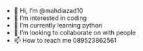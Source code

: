- 👋 Hi, I’m @mahdiazad10
- 👀 I’m interested in coding
- 🌱 I’m currently learning python
- 💞️ I’m looking to collaborate on with people 
- 📫 How to reach me 089523862561

<!---
mahdiazad10/mahdiazad10 is a ✨ special ✨ repository because its `README.md` (this file) zaman mirdadi
